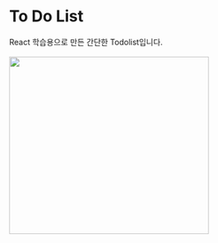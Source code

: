 <h1>To Do List</h1>
React 학습용으로 만든 간단한 Todolist입니다.<br><br>
<img src=https://github.com/DooHongKm/To_Do_List/assets/127850414/d6555259-edf7-4eb2-92d2-486de398bdaa width=360 height=320>
